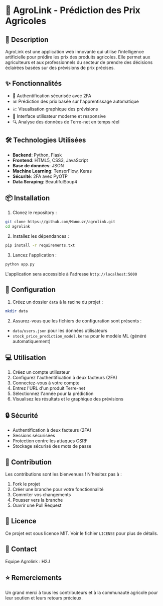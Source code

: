 # 🌾 AgroLink - Prédiction des Prix Agricoles

## 📝 Description
AgroLink est une application web innovante qui utilise l'intelligence artificielle pour prédire les prix des produits agricoles. Elle permet aux agriculteurs et aux professionnels du secteur de prendre des décisions éclairées basées sur des prévisions de prix précises.

## ✨ Fonctionnalités

- 🔐 Authentification sécurisée avec 2FA
- 📊 Prédiction des prix basée sur l'apprentissage automatique
- 📈 Visualisation graphique des prévisions
- 📱 Interface utilisateur moderne et responsive
- 🔍 Analyse des données de Terre-net en temps réel

## 🛠️ Technologies Utilisées

- **Backend**: Python, Flask
- **Frontend**: HTML5, CSS3, JavaScript
- **Base de données**: JSON
- **Machine Learning**: TensorFlow, Keras
- **Sécurité**: 2FA avec PyOTP
- **Data Scraping**: BeautifulSoup4

## 📦 Installation

1. Clonez le repository :
```bash
git clone https://github.com/Manouzr/agrolink.git
cd agrolink
```

2. Installez les dépendances :
```bash
pip install -r requirements.txt
```

3. Lancez l'application :
```bash
python app.py
```

L'application sera accessible à l'adresse `http://localhost:5000`

## 🔧 Configuration

1. Créez un dossier `data` à la racine du projet :
```bash
mkdir data
```

2. Assurez-vous que les fichiers de configuration sont présents :
- `data/users.json` pour les données utilisateurs
- `stock_price_prediction_model.keras` pour le modèle ML (généré automatiquement)

## 💻 Utilisation

1. Créez un compte utilisateur
2. Configurez l'authentification à deux facteurs (2FA)
3. Connectez-vous à votre compte
4. Entrez l'URL d'un produit Terre-net
5. Sélectionnez l'année pour la prédiction
6. Visualisez les résultats et le graphique des prévisions

## 🔒 Sécurité

- Authentification à deux facteurs (2FA)
- Sessions sécurisées
- Protection contre les attaques CSRF
- Stockage sécurisé des mots de passe

## 🤝 Contribution

Les contributions sont les bienvenues ! N'hésitez pas à :

1. Fork le projet
2. Créer une branche pour votre fonctionnalité
3. Commiter vos changements
4. Pousser vers la branche
5. Ouvrir une Pull Request

## 📄 Licence

Ce projet est sous licence MIT. Voir le fichier `LICENSE` pour plus de détails.

## 📧 Contact

Equipe Agrolink : H2J

## ⭐ Remerciements

Un grand merci à tous les contributeurs et à la communauté agricole pour leur soutien et leurs retours précieux.
